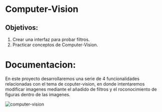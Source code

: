 # Computer-Vision 

## Objetivos:

1. Crear una interfaz para probar filtros.
2. Practicar conceptos de Computer-Vision.

# Documentacion:

En este proyecto desarrollaremos una serie de 4 funcionalidades relacionadas con el tema de coputer-vision, en donde intentaremos modificar imagenes mediante el añadido de filtros y el roconocimiento de figuras dentro de las imagenes.

![computer-vision](https://cdn.forbes.com.mx/2021/03/computer-vision-640x360.jpg)
